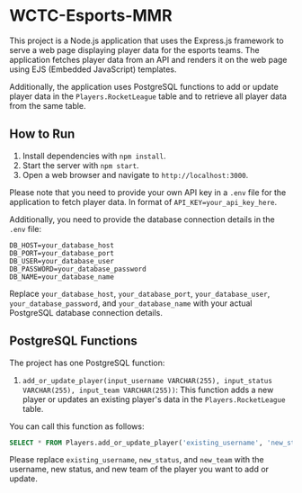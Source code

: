 # WCTC-Esports-MMR

This project is a Node.js application that uses the Express.js framework to serve a web page displaying player data for the esports teams. The application fetches player data from an API and renders it on the web page using EJS (Embedded JavaScript) templates.

Additionally, the application uses PostgreSQL functions to add or update player data in the `Players.RocketLeague` table and to retrieve all player data from the same table.

## How to Run

1. Install dependencies with `npm install`.
2. Start the server with `npm start`.
3. Open a web browser and navigate to `http://localhost:3000`.

Please note that you need to provide your own API key in a `.env` file for the application to fetch player data. In format of `API_KEY=your_api_key_here`.

Additionally, you need to provide the database connection details in the `.env` file:

```env
DB_HOST=your_database_host
DB_PORT=your_database_port
DB_USER=your_database_user
DB_PASSWORD=your_database_password
DB_NAME=your_database_name
```

Replace `your_database_host`, `your_database_port`, `your_database_user`, `your_database_password`, and `your_database_name` with your actual PostgreSQL database connection details.

## PostgreSQL Functions

The project has one PostgreSQL function:

1. `add_or_update_player(input_username VARCHAR(255), input_status VARCHAR(255), input_team VARCHAR(255))`: This function adds a new player or updates an existing player's data in the `Players.RocketLeague` table.

You can call this function as follows:

```sql
SELECT * FROM Players.add_or_update_player('existing_username', 'new_status', 'new_team');
```

Please replace `existing_username`, `new_status`, and `new_team` with the username, new status, and new team of the player you want to add or update.

